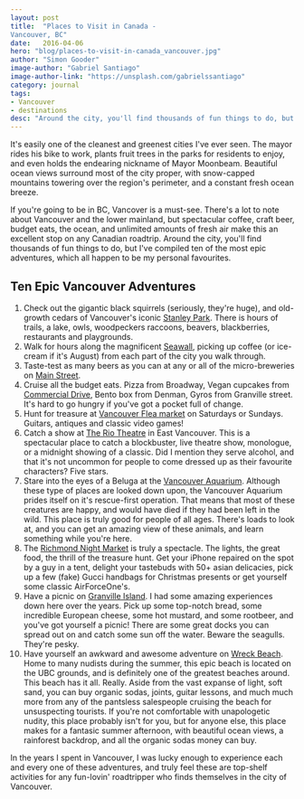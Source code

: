 ```yaml
---
layout: post
title:  "Places to Visit in Canada - 
Vancouver, BC"
date:   2016-04-06
hero: "blog/places-to-visit-in-canada_vancouver.jpg"
author: "Simon Gooder"
image-author: "Gabriel Santiago"
image-author-link: "https://unsplash.com/gabrielssantiago"
category: journal
tags: 
- Vancouver
- destinations
desc: "Around the city, you'll find thousands of fun things to do, but I've compiled ten of the most epic adventures, which all happen to be my personal favourites."
---
```


It's easily one of the cleanest and greenest cities I've ever seen. The mayor rides his bike to work, plants fruit trees in the parks for residents to enjoy, and even holds the endearing nickname of Mayor Moonbeam. Beautiful ocean views surround most of the city proper, with snow-capped mountains towering over the region's perimeter, and a  constant fresh ocean breeze.

If you're going to be in BC, Vancover is a must-see. There's a lot to note about Vancouver and the lower mainland, but spectacular coffee, craft beer, budget eats, the ocean, and unlimited amounts of fresh air make this an excellent stop on any Canadian roadtrip. Around the city, you'll find thousands of fun things to do, but I've compiled ten of the most epic adventures, which all happen to be my personal favourites.

## Ten Epic Vancouver Adventures
1. Check out the gigantic black squirrels (seriously, they're huge), and old-growth cedars of Vancouver's iconic [Stanley Park](https://unsplash.com/photos/Q3-eLY7f3-g). There is hours of trails, a lake, owls, woodpeckers raccoons, beavers, blackberries, restaurants and playgrounds.   
2. Walk for hours along the magnificent [Seawall](http://vancouver.ca/files/cov/Seawall-Printable-Map3.pdf), picking up coffee (or ice-cream if it's August) from each part of the city you walk through.  
3. Taste-test as many beers as you can at any or all of the micro-breweries on [Main Street](https://goo.gl/maps/j4FiyAwoRb22).  
4. Cruise all the budget eats. Pizza from Broadway, Vegan cupcakes from [Commercial Drive](http://www.thedrive.ca/), Bento box from Denman, Gyros from Granville street. It's hard to go hungry if you've got a pocket full of change.   
5. Hunt for treasure at [Vancouver Flea market](http://vancouverfleamarket.com/) on Saturdays or Sundays. Guitars, antiques and classic video games!  
6. Catch a show at [The Rio Theatre](http://riotheatre.ca/) in East Vancouver. This is a spectacular place to catch a blockbuster, live theatre show, monologue, or a midnight showing of a classic. Did I mention they serve alcohol, and that it's not uncommon for people to come dressed up as their favourite characters? Five stars.  
7. Stare into the eyes of a Beluga at the [Vancouver Aquarium](http://www.vanaqua.org/). Although these type of places are looked down upon, the Vancouver Aquarium prides itself on it's rescue-first operation. That means that most of these creatures are happy, and would have died if they had been left in the wild. This place is truly good for people of all ages. There's loads to look at, and you can get an amazing view of these animals, and learn something while you're here.  
8. The [Richmond Night Market](http://www.richmondnightmarket.com/) is truly a spectacle. The lights, the great food, the thrill of the treasure hunt. Get your iPhone repaired on the spot by a guy in a tent, delight your tastebuds with 50+ asian delicacies, pick up a few (fake) Gucci handbags for Christmas presents or get yourself some classic AirForceOne's.
9. Have a picnic on [Granville Island](http://granvilleisland.com/). I had some amazing experiences down here over the years. Pick up some top-notch bread, some incredible European cheese, some hot mustard, and some rootbeer, and you've got yourself a picnic! There are some great docks you can spread out on and catch some sun off the water. Beware the seagulls. They're pesky.   
10. Have yourself an awkward and awesome adventure on [Wreck Beach](http://www.wreckbeach.org/). Home to many nudists during the summer, this epic beach is located on the UBC grounds, and is definitely one of the greatest beaches around. This beach has it all. Really. Aside from the vast expanse of light, soft sand, you can buy organic sodas, joints, guitar lessons, and much much more from any of the pantsless salespeople cruising the beach for unsuspecting tourists. If you're not comfortable with unapologetic nudity, this place probably isn't for you, but for anyone else, this place makes for a fantasic summer afternoon, with beautiful ocean views, a rainforest backdrop, and all the organic sodas money can buy.  

In the years I spent in Vancouver, I was lucky enough to experience each and every one of these adventures, and truly feel these are top-shelf activities for any fun-lovin' roadtripper who finds themselves in the city of Vancouver.
